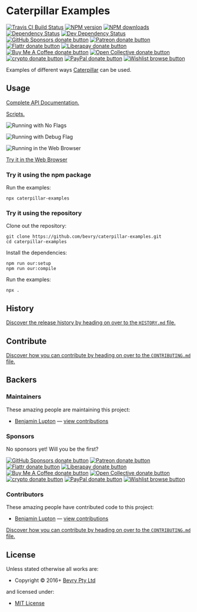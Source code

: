 <!-- TITLE/ -->

<h1>Caterpillar Examples</h1>

<!-- /TITLE -->


<!-- BADGES/ -->

<span class="badge-travisci"><a href="http://travis-ci.com/bevry/caterpillar-examples" title="Check this project's build status on TravisCI"><img src="https://img.shields.io/travis/com/bevry/caterpillar-examples/master.svg" alt="Travis CI Build Status" /></a></span>
<span class="badge-npmversion"><a href="https://npmjs.org/package/caterpillar-examples" title="View this project on NPM"><img src="https://img.shields.io/npm/v/caterpillar-examples.svg" alt="NPM version" /></a></span>
<span class="badge-npmdownloads"><a href="https://npmjs.org/package/caterpillar-examples" title="View this project on NPM"><img src="https://img.shields.io/npm/dm/caterpillar-examples.svg" alt="NPM downloads" /></a></span>
<span class="badge-daviddm"><a href="https://david-dm.org/bevry/caterpillar-examples" title="View the status of this project's dependencies on DavidDM"><img src="https://img.shields.io/david/bevry/caterpillar-examples.svg" alt="Dependency Status" /></a></span>
<span class="badge-daviddmdev"><a href="https://david-dm.org/bevry/caterpillar-examples#info=devDependencies" title="View the status of this project's development dependencies on DavidDM"><img src="https://img.shields.io/david/dev/bevry/caterpillar-examples.svg" alt="Dev Dependency Status" /></a></span>
<br class="badge-separator" />
<span class="badge-githubsponsors"><a href="https://github.com/sponsors/balupton" title="Donate to this project using GitHub Sponsors"><img src="https://img.shields.io/badge/github-donate-yellow.svg" alt="GitHub Sponsors donate button" /></a></span>
<span class="badge-patreon"><a href="https://patreon.com/bevry" title="Donate to this project using Patreon"><img src="https://img.shields.io/badge/patreon-donate-yellow.svg" alt="Patreon donate button" /></a></span>
<span class="badge-flattr"><a href="https://flattr.com/profile/balupton" title="Donate to this project using Flattr"><img src="https://img.shields.io/badge/flattr-donate-yellow.svg" alt="Flattr donate button" /></a></span>
<span class="badge-liberapay"><a href="https://liberapay.com/bevry" title="Donate to this project using Liberapay"><img src="https://img.shields.io/badge/liberapay-donate-yellow.svg" alt="Liberapay donate button" /></a></span>
<span class="badge-buymeacoffee"><a href="https://buymeacoffee.com/balupton" title="Donate to this project using Buy Me A Coffee"><img src="https://img.shields.io/badge/buy%20me%20a%20coffee-donate-yellow.svg" alt="Buy Me A Coffee donate button" /></a></span>
<span class="badge-opencollective"><a href="https://opencollective.com/bevry" title="Donate to this project using Open Collective"><img src="https://img.shields.io/badge/open%20collective-donate-yellow.svg" alt="Open Collective donate button" /></a></span>
<span class="badge-crypto"><a href="https://bevry.me/crypto" title="Donate to this project using Cryptocurrency"><img src="https://img.shields.io/badge/crypto-donate-yellow.svg" alt="crypto donate button" /></a></span>
<span class="badge-paypal"><a href="https://bevry.me/paypal" title="Donate to this project using Paypal"><img src="https://img.shields.io/badge/paypal-donate-yellow.svg" alt="PayPal donate button" /></a></span>
<span class="badge-wishlist"><a href="https://bevry.me/wishlist" title="Buy an item on our wishlist for us"><img src="https://img.shields.io/badge/wishlist-donate-yellow.svg" alt="Wishlist browse button" /></a></span>

<!-- /BADGES -->


<!-- DESCRIPTION/ -->

Examples of different ways [Caterpillar](http://github.com/bevry/caterpillar) can be used.

<!-- /DESCRIPTION -->


## Usage

[Complete API Documentation.](http://master.caterpillar-examples.bevry.surge.sh/docs/globals.html)

[Scripts.](https://github.com/bevry/caterpillar-examples/blob/master/source/)

![Running with No Flags](http://rawgit.com/bevry/caterpillar-examples/master/screenshots/no-flags.png)

![Running with Debug Flag](http://rawgit.com/bevry/caterpillar-examples/master/screenshots/debug-flag.png)

![Running in the Web Browser](http://rawgit.com/bevry/caterpillar-examples/master/screenshots/web.png)

[Try it in the Web Browser](http://rawgit.com/bevry/caterpillar-examples/master/index.html)

### Try it using the npm package

Run the examples:

```
npx caterpillar-examples
```

### Try it using the repository

Clone out the repository:

```
git clone https://github.com/bevry/caterpillar-examples.git
cd caterpillar-examples
```

Install the dependencies:

```
npm run our:setup
npm run our:compile
```

Run the examples:

```
npx .
```

<!-- HISTORY/ -->

<h2>History</h2>

<a href="https://github.com/bevry/caterpillar-examples/blob/master/HISTORY.md#files">Discover the release history by heading on over to the <code>HISTORY.md</code> file.</a>

<!-- /HISTORY -->


<!-- CONTRIBUTE/ -->

<h2>Contribute</h2>

<a href="https://github.com/bevry/caterpillar-examples/blob/master/CONTRIBUTING.md#files">Discover how you can contribute by heading on over to the <code>CONTRIBUTING.md</code> file.</a>

<!-- /CONTRIBUTE -->


<!-- BACKERS/ -->

<h2>Backers</h2>

<h3>Maintainers</h3>

These amazing people are maintaining this project:

<ul><li><a href="https://github.com/balupton">Benjamin Lupton</a> — <a href="https://github.com/bevry/caterpillar-examples/commits?author=balupton" title="View the GitHub contributions of Benjamin Lupton on repository bevry/caterpillar-examples">view contributions</a></li></ul>

<h3>Sponsors</h3>

No sponsors yet! Will you be the first?

<span class="badge-githubsponsors"><a href="https://github.com/sponsors/balupton" title="Donate to this project using GitHub Sponsors"><img src="https://img.shields.io/badge/github-donate-yellow.svg" alt="GitHub Sponsors donate button" /></a></span>
<span class="badge-patreon"><a href="https://patreon.com/bevry" title="Donate to this project using Patreon"><img src="https://img.shields.io/badge/patreon-donate-yellow.svg" alt="Patreon donate button" /></a></span>
<span class="badge-flattr"><a href="https://flattr.com/profile/balupton" title="Donate to this project using Flattr"><img src="https://img.shields.io/badge/flattr-donate-yellow.svg" alt="Flattr donate button" /></a></span>
<span class="badge-liberapay"><a href="https://liberapay.com/bevry" title="Donate to this project using Liberapay"><img src="https://img.shields.io/badge/liberapay-donate-yellow.svg" alt="Liberapay donate button" /></a></span>
<span class="badge-buymeacoffee"><a href="https://buymeacoffee.com/balupton" title="Donate to this project using Buy Me A Coffee"><img src="https://img.shields.io/badge/buy%20me%20a%20coffee-donate-yellow.svg" alt="Buy Me A Coffee donate button" /></a></span>
<span class="badge-opencollective"><a href="https://opencollective.com/bevry" title="Donate to this project using Open Collective"><img src="https://img.shields.io/badge/open%20collective-donate-yellow.svg" alt="Open Collective donate button" /></a></span>
<span class="badge-crypto"><a href="https://bevry.me/crypto" title="Donate to this project using Cryptocurrency"><img src="https://img.shields.io/badge/crypto-donate-yellow.svg" alt="crypto donate button" /></a></span>
<span class="badge-paypal"><a href="https://bevry.me/paypal" title="Donate to this project using Paypal"><img src="https://img.shields.io/badge/paypal-donate-yellow.svg" alt="PayPal donate button" /></a></span>
<span class="badge-wishlist"><a href="https://bevry.me/wishlist" title="Buy an item on our wishlist for us"><img src="https://img.shields.io/badge/wishlist-donate-yellow.svg" alt="Wishlist browse button" /></a></span>

<h3>Contributors</h3>

These amazing people have contributed code to this project:

<ul><li><a href="https://github.com/balupton">Benjamin Lupton</a> — <a href="https://github.com/bevry/caterpillar-examples/commits?author=balupton" title="View the GitHub contributions of Benjamin Lupton on repository bevry/caterpillar-examples">view contributions</a></li></ul>

<a href="https://github.com/bevry/caterpillar-examples/blob/master/CONTRIBUTING.md#files">Discover how you can contribute by heading on over to the <code>CONTRIBUTING.md</code> file.</a>

<!-- /BACKERS -->


<!-- LICENSE/ -->

<h2>License</h2>

Unless stated otherwise all works are:

<ul><li>Copyright &copy; 2016+ <a href="https://bevry.me">Bevry Pty Ltd</a></li></ul>

and licensed under:

<ul><li><a href="http://spdx.org/licenses/MIT.html">MIT License</a></li></ul>

<!-- /LICENSE -->
